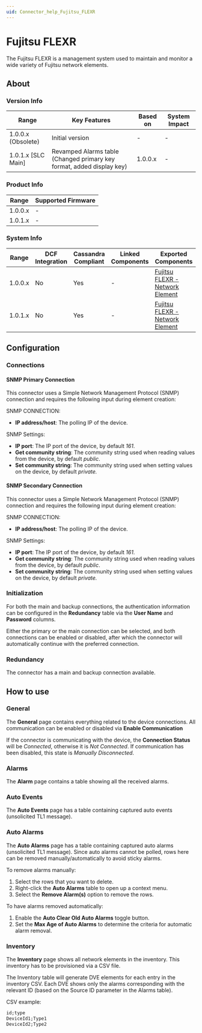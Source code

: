 ```yaml
---
uid: Connector_help_Fujitsu_FLEXR
---
```


# Fujitsu FLEXR

The Fujitsu FLEXR is a management system used to maintain and monitor a wide variety of Fujitsu network elements.

## About

### Version Info

| Range                | Key Features                                                           | Based on     | System Impact     |
|----------------------|------------------------------------------------------------------------|--------------|-------------------|
| 1.0.0.x (Obsolete)   | Initial version                                                        | -            | -                 |
| 1.0.1.x [SLC Main]   | Revamped Alarms table (Changed primary key format, added display key)  | 1.0.0.x      | -                 |

### Product Info

| Range     | Supported Firmware     |
|-----------|------------------------|
| 1.0.0.x   | -                      |
| 1.0.1.x   | -                      |

### System Info

| Range     | DCF Integration     | Cassandra Compliant     | Linked Components     | Exported Components                                                                            |
|-----------|---------------------|-------------------------|-----------------------|------------------------------------------------------------------------------------------------|
| 1.0.0.x   | No                  | Yes                     | -                     | [Fujitsu FLEXR - Network Element](xref:Connector_help_Fujitsu_FLEXR_-_Network_Element)         |
| 1.0.1.x   | No                  | Yes                     | -                     | [Fujitsu FLEXR - Network Element](xref:Connector_help_Fujitsu_FLEXR_-_Network_Element)         |

## Configuration

### Connections

#### SNMP Primary Connection

This connector uses a Simple Network Management Protocol (SNMP) connection and requires the following input during element creation:

SNMP CONNECTION:

- **IP address/host**: The polling IP of the device.

SNMP Settings:

- **IP port**: The IP port of the device, by default *161*.
- **Get community string**: The community string used when reading values from the device, by default *public*.
- **Set community string**: The community string used when setting values on the device, by default *private.*

#### SNMP Secondary Connection

This connector uses a Simple Network Management Protocol (SNMP) connection and requires the following input during element creation:

SNMP CONNECTION:

- **IP address/host**: The polling IP of the device.

SNMP Settings:

- **IP port**: The IP port of the device, by default *161*.
- **Get community string**: The community string used when reading values from the device, by default *public*.
- **Set community string**: The community string used when setting values on the device, by default *private.*

### Initialization

For both the main and backup connections, the authentication information can be configured in the **Redundancy** table via the **User Name** and **Password** columns.

Either the primary or the main connection can be selected, and both connections can be enabled or disabled, after which the connector will automatically continue with the preferred connection.

### Redundancy

The connector has a main and backup connection available.

## How to use

### General

The **General** page contains everything related to the device connections. All communication can be enabled or disabled via **Enable Communication**

If the connector is communicating with the device, the **Connection Status** will be *Connected*, otherwise it is *Not Connected*. If communication has been disabled, this state is *Manually Disconnected*.

### Alarms

The **Alarm** page contains a table showing all the received alarms.

### Auto Events

The **Auto Events** page has a table containing captured auto events (unsolicited TL1 message).

### Auto Alarms

The **Auto Alarms** page has a table containing captured auto alarms (unsolicited TL1 message). Since auto alarms cannot be polled, rows here can be removed manually/automatically to avoid sticky alarms.

To remove alarms manually:

1. Select the rows that you want to delete.
1. Right-click the **Auto Alarms** table to open up a context menu.
1. Select the **Remove Alarm(s)** option to remove the rows.

To have alarms removed automatically:

1. Enable the **Auto Clear Old Auto Alarms** toggle button.
1. Set the **Max Age of Auto Alarms** to determine the criteria for automatic alarm removal.

### Inventory

The **Inventory** page shows all network elements in the inventory. This inventory has to be provisioned via a CSV file.

The Inventory table will generate DVE elements for each entry in the inventory CSV. Each DVE shows only the alarms corresponding with the relevant ID (based on the Source ID parameter in the Alarms table).

CSV example:

```txt
id;type
DeviceId1;Type1
DeviceId2;Type2
```

